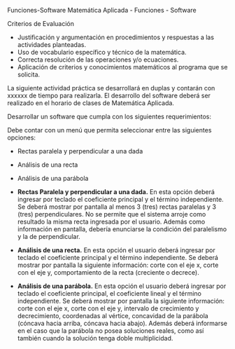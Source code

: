 Funciones-Software
Matemática Aplicada - Funciones -  Software 

Criterios de Evaluación 
- Justificación y argumentación en procedimientos y respuestas a las actividades planteadas.
- Uso de vocabulario específico y técnico de la matemática.
- Correcta resolución de las operaciones y/o ecuaciones.
- Aplicación de criterios y conocimientos matemáticos al programa que se solicita.

La siguiente actividad práctica se desarrollará en duplas y contarán con xxxxxx de tiempo para realizarla. El desarrollo del software deberá ser realizado en el horario de clases de Matemática Aplicada.  

Desarrollar un software que cumpla con los siguientes requerimientos:  

Debe contar con un menú que permita seleccionar entre las siguientes opciones:
- Rectas paralela y perpendicular a una dada
- Análisis de una recta
- Análisis de una parábola

- **Rectas Paralela y perpendicular a una dada.** En esta opción deberá ingresar por teclado el coeficiente principal y el término independiente. Se deberá mostrar por pantalla al menos 3 (tres) rectas paralelas y 3 (tres) perpendiculares. No se permite que el sistema arroje como resultado la misma recta ingresada por el usuario. Además como información en pantalla, debería enunciarse la condición del paralelismo y la de perpendicular.

- **Análisis de una recta.** En esta opción el usuario deberá ingresar por teclado el coeficiente principal y el término independiente. Se deberá mostrar por pantalla la siguiente información: corte con el eje x, corte con el eje y, comportamiento de la recta (creciente o decrece).

- **Análisis de una parábola.** En esta opción el usuario deberá ingresar por teclado el coeficiente principal, el coeficiente lineal y el término independiente. Se deberá mostrar por pantalla la siguiente información: corte con el eje x, corte con el eje y, intervalo de crecimiento y decrecimiento, coordenadas al vértice, concavidad de la parábola (cóncava hacia arriba, cóncava hacia abajo). Además deberá informarse en el caso que la parábola no posea soluciones reales, como así también cuando la solución tenga doble multiplicidad.
